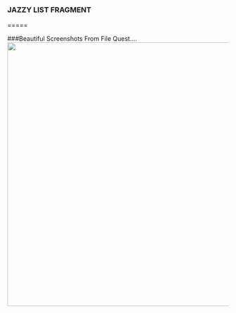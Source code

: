 ### JAZZY LIST FRAGMENT
=====



###Beautiful Screenshots From File Quest.... 
<img src="http://s9.postimg.org/exkfopq8f/Untitled.png" width="720px" height="600px"/>
